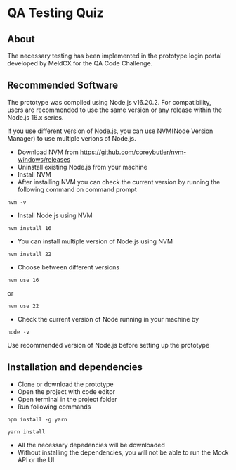 # QA Testing Quiz

## About
The necessary testing has been implemented in the prototype login portal developed by MeldCX for the QA Code Challenge.

## Recommended Software
The prototype was compiled using Node.js v16.20.2.
For compatibility, users are recommended to use the same version or any release within the Node.js 16.x series.

If you use different version of Node.js, you can use NVM(Node Version Manager) to use multiple verions of Node.js.

- Download NVM from https://github.com/coreybutler/nvm-windows/releases
- Uninstall existing Node.js from your machine
- Install NVM
- After installing NVM you can check the current version by running the following command on command prompt
```
nvm -v

```
- Install Node.js using NVM
```
nvm install 16

```
- You can install multiple version of Node.js using NVM
```
nvm install 22

```
- Choose between different versions
```
nvm use 16

```
or

```
nvm use 22

```
- Check the current version of Node running in your machine by
```
node -v

```

Use recommended version of Node.js before setting up the prototype

## Installation and dependencies
- Clone or download the prototype
- Open the project with code editor
- Open terminal in the project folder
- Run following commands
```
npm install -g yarn

```
```
yarn install

```
- All the necessary depedencies will be downloaded
- Without installing the dependencies, you will not be able to run the Mock API or the UI



